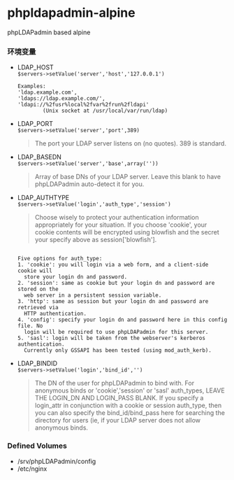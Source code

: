 # phpldapadmin-alpine

phpLDAPadmin based alpine

### 环境变量

- LDAP_HOST  
  `$servers->setValue('server','host','127.0.0.1')`  
  ```
  Examples:
  'ldap.example.com',
  'ldaps://ldap.example.com/',
  'ldapi://%2fusr%local%2fvar%2frun%2fldapi'
          (Unix socket at /usr/local/var/run/ldap)
  ```

- LDAP_PORT  
  `$servers->setValue('server','port',389)`  
  >The port your LDAP server listens on (no quotes). 389 is standard.

- LDAP_BASEDN  
  `$servers->setValue('server','base',array(''))`  
  >Array of base DNs of your LDAP server. Leave this blank to have phpLDAPadmin
  auto-detect it for you.

- LDAP_AUTHTYPE  
  `$servers->setValue('login','auth_type','session')`  
  >Choose wisely to protect your authentication information appropriately for
  your situation. If you choose 'cookie', your cookie contents will be
  encrypted using blowfish and the secret your specify above as
  session['blowfish'].
  
  ```

  Five options for auth_type:
  1. 'cookie': you will login via a web form, and a client-side cookie will
    store your login dn and password.
  2. 'session': same as cookie but your login dn and password are stored on the
    web server in a persistent session variable.
  3. 'http': same as session but your login dn and password are retrieved via
    HTTP authentication.
  4. 'config': specify your login dn and password here in this config file. No
    login will be required to use phpLDAPadmin for this server.
  5. 'sasl': login will be taken from the webserver's kerberos authentication.
    Currently only GSSAPI has been tested (using mod_auth_kerb).
  ```

- LDAP_BINDID  
  `$servers->setValue('login','bind_id','')`  

  >The DN of the user for phpLDAPadmin to bind with. For anonymous binds or
  'cookie','session' or 'sasl' auth_types, LEAVE THE LOGIN_DN AND LOGIN_PASS
  BLANK. If you specify a login_attr in conjunction with a cookie or session
  auth_type, then you can also specify the bind_id/bind_pass here for searching
  the directory for users (ie, if your LDAP server does not allow anonymous
  binds.


### Defined Volumes
  - /srv/phpLDAPadmin/config
  - /etc/nginx